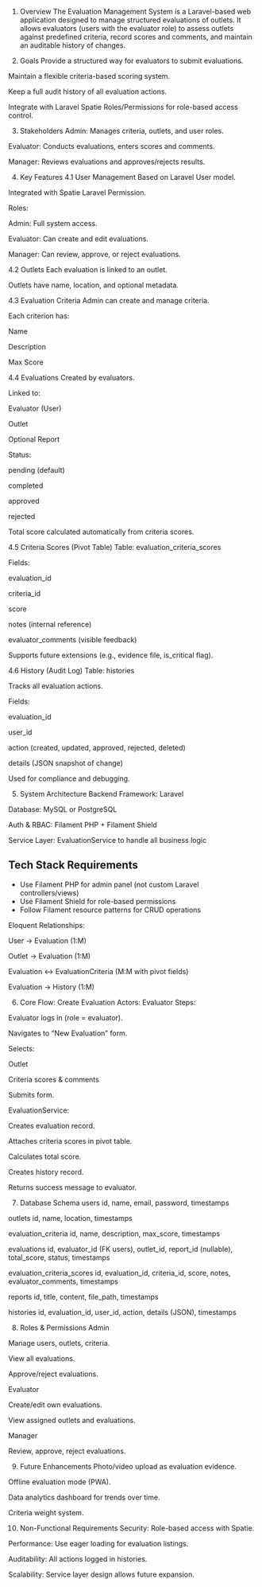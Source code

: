 1. Overview
The Evaluation Management System is a Laravel-based web application designed to manage structured evaluations of outlets.
It allows evaluators (users with the evaluator role) to assess outlets against predefined criteria, record scores and comments, and maintain an auditable history of changes.

2. Goals
Provide a structured way for evaluators to submit evaluations.

Maintain a flexible criteria-based scoring system.

Keep a full audit history of all evaluation actions.

Integrate with Laravel Spatie Roles/Permissions for role-based access control.

3. Stakeholders
Admin: Manages criteria, outlets, and user roles.

Evaluator: Conducts evaluations, enters scores and comments.

Manager: Reviews evaluations and approves/rejects results.

4. Key Features
4.1 User Management
Based on Laravel User model.

Integrated with Spatie Laravel Permission.

Roles:

Admin: Full system access.

Evaluator: Can create and edit evaluations.

Manager: Can review, approve, or reject evaluations.

4.2 Outlets
Each evaluation is linked to an outlet.

Outlets have name, location, and optional metadata.

4.3 Evaluation Criteria
Admin can create and manage criteria.

Each criterion has:

Name

Description

Max Score

4.4 Evaluations
Created by evaluators.

Linked to:

Evaluator (User)

Outlet

Optional Report

Status:

pending (default)

completed

approved

rejected

Total score calculated automatically from criteria scores.

4.5 Criteria Scores (Pivot Table)
Table: evaluation_criteria_scores

Fields:

evaluation_id

criteria_id

score

notes (internal reference)

evaluator_comments (visible feedback)

Supports future extensions (e.g., evidence file, is_critical flag).

4.6 History (Audit Log)
Table: histories

Tracks all evaluation actions.

Fields:

evaluation_id

user_id

action (created, updated, approved, rejected, deleted)

details (JSON snapshot of change)

Used for compliance and debugging.

5. System Architecture
Backend Framework: Laravel

Database: MySQL or PostgreSQL

Auth & RBAC: Filament PHP + Filament Shield

Service Layer: EvaluationService to handle all business logic

## Tech Stack Requirements
- Use Filament PHP for admin panel (not custom Laravel controllers/views)
- Use Filament Shield for role-based permissions
- Follow Filament resource patterns for CRUD operations

Eloquent Relationships:

User → Evaluation (1:M)

Outlet → Evaluation (1:M)

Evaluation ↔ EvaluationCriteria (M:M with pivot fields)

Evaluation → History (1:M)

6. Core Flow: Create Evaluation
Actors: Evaluator
Steps:

Evaluator logs in (role = evaluator).

Navigates to “New Evaluation” form.

Selects:

Outlet

Criteria scores & comments

Submits form.

EvaluationService:

Creates evaluation record.

Attaches criteria scores in pivot table.

Calculates total score.

Creates history record.

Returns success message to evaluator.

7. Database Schema
users
id, name, email, password, timestamps

outlets
id, name, location, timestamps

evaluation_criteria
id, name, description, max_score, timestamps

evaluations
id, evaluator_id (FK users), outlet_id, report_id (nullable), total_score, status, timestamps

evaluation_criteria_scores
id, evaluation_id, criteria_id, score, notes, evaluator_comments, timestamps

reports
id, title, content, file_path, timestamps

histories
id, evaluation_id, user_id, action, details (JSON), timestamps

8. Roles & Permissions
Admin

Manage users, outlets, criteria.

View all evaluations.

Approve/reject evaluations.

Evaluator

Create/edit own evaluations.

View assigned outlets and evaluations.

Manager

Review, approve, reject evaluations.

9. Future Enhancements
Photo/video upload as evaluation evidence.

Offline evaluation mode (PWA).

Data analytics dashboard for trends over time.

Criteria weight system.

10. Non-Functional Requirements
Security: Role-based access with Spatie.

Performance: Use eager loading for evaluation listings.

Auditability: All actions logged in histories.

Scalability: Service layer design allows future expansion.